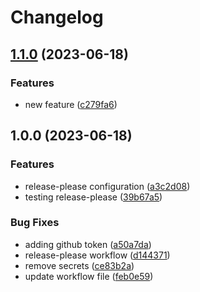 # Changelog

## [1.1.0](https://github.com/Ramkrish26/release-please/compare/v1.0.0...v1.1.0) (2023-06-18)


### Features

* new feature ([c279fa6](https://github.com/Ramkrish26/release-please/commit/c279fa6b8370660bf1321e0cee7ba2966b2006a3))

## 1.0.0 (2023-06-18)


### Features

* release-please configuration ([a3c2d08](https://github.com/Ramkrish26/release-please/commit/a3c2d085ecfd5492d2886ed19c62373fa4b96882))
* testing release-please ([39b67a5](https://github.com/Ramkrish26/release-please/commit/39b67a599cb52e5168b22eb3159dde788bbd34ae))


### Bug Fixes

* adding github token ([a50a7da](https://github.com/Ramkrish26/release-please/commit/a50a7da1a9cd6f2df8ec19849497002f1e14d654))
* release-please workflow ([d144371](https://github.com/Ramkrish26/release-please/commit/d144371c1af4b6faf545ee2c86794230d054c2f9))
* remove secrets ([ce83b2a](https://github.com/Ramkrish26/release-please/commit/ce83b2af01f570db67aaa1f8029a29e2f10b26d3))
* update workflow file ([feb0e59](https://github.com/Ramkrish26/release-please/commit/feb0e597bccde098897d35182504d720ccd5e5ea))

